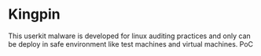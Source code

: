 # Kingpin
This userkit malware is developed for linux auditing practices and only can be deploy in safe environment like test machines and virtual machines.
PoC

